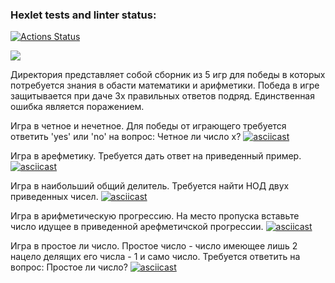 ### Hexlet tests and linter status:
[![Actions Status](https://github.com/LilDrugHill/python-project-lvl1/workflows/hexlet-check/badge.svg)](https://github.com/LilDrugHill/python-project-lvl1/actions)

<a href="https://codeclimate.com/github/LilDrugHill/python-project-lvl1"><img src="https://api.codeclimate.com/v1/badges/a99a88d28ad37a79dbf6/maintainability" /></a>


Директория представляет собой сборник из 5 игр для победы в которых потребуется знания в обасти математики и арифметики. Победа в игре защитывается при даче 3х правильных ответов подряд.
Единственная ошибка является поражением. 


Игра в четное и нечетное. Для победы от играющего требуется ответить 'yes' или 'no' на вопрос: Четное ли число х?
[![asciicast](https://asciinema.org/a/484255.svg)](https://asciinema.org/a/484255)


Игра в арефметику. Требуется дать ответ на приведенный пример.
[![asciicast](https://asciinema.org/a/484256.svg)](https://asciinema.org/a/484256)


Игра в наибольший общий делитель. Требуется найти НОД двух приведенных чисел.
[![asciicast](https://asciinema.org/a/484257.svg)](https://asciinema.org/a/484257)


Игра в арифметическую прогрессию. На место пропуска вставьте число идущее в приведенной арефметичской прогрессии.
[![asciicast](https://asciinema.org/a/484258.svg)](https://asciinema.org/a/484258)


Игра в простое ли число. Простое число - число имеющее лишь 2 нацело делящих его числа - 1 и само число. Требуется ответить на вопрос: Простое ли число?
[![asciicast](https://asciinema.org/a/484259.svg)](https://asciinema.org/a/484259)
